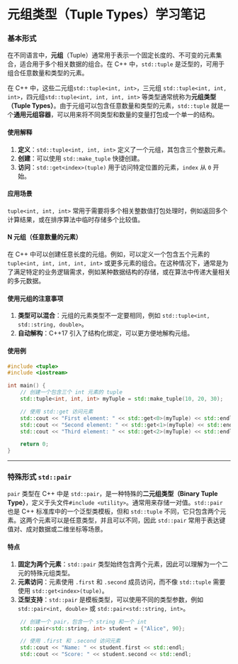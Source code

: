 # 元组类型（Tuple Types）学习笔记

### 基本形式

在不同语言中，**元组**（Tuple）通常用于表示一个固定长度的、不可变的元素集合，适合用于多个相关数据的组合。在 C++ 中，`std::tuple` 是泛型的，可用于组合任意数量和类型的元素。

在 C++ 中，这些二元组`std::tuple<int, int>`，三元组 `std::tuple<int, int, int>`，四元组`std::tuple<int, int, int, int>` 等类型通常统称为**元组类型（Tuple Types）**。由于元组可以包含任意数量和类型的元素，`std::tuple` 就是一个**通用元组容器**，可以用来将不同类型和数量的变量打包成一个单一的结构。

#### 使用解释

1. **定义**：`std::tuple<int, int, int>` 定义了一个元组，其包含三个整数元素。
2. **创建**：可以使用 `std::make_tuple` 快捷创建。
3. **访问**：`std::get<index>(tuple)` 用于访问特定位置的元素，`index` 从 `0` 开始。

#### 应用场景

`tuple<int, int, int>` 常用于需要将多个相关整数值打包处理时，例如返回多个计算结果，或在排序算法中临时存储多个比较值。

#### N 元组（任意数量的元素）

在 C++ 中可以创建任意长度的元组。例如，可以定义一个包含五个元素的 `tuple<int, int, int, int, int>` 或更多元素的组合。在这种情况下，通常是为了满足特定的业务逻辑需求，例如某种数据结构的存储，或在算法中传递大量相关的多元数据。

#### 使用元组的注意事项

1. **类型可以混合**：元组的元素类型不一定要相同，例如 `std::tuple<int, std::string, double>`。
2. **自动解构**：C++17 引入了结构化绑定，可以更方便地解构元组。

#### 使用例

```cpp
#include <tuple>
#include <iostream>

int main() {
    // 创建一个包含三个 int 元素的 tuple
    std::tuple<int, int, int> myTuple = std::make_tuple(10, 20, 30);

    // 使用 std::get 访问元素
    std::cout << "First element: " << std::get<0>(myTuple) << std::endl;
    std::cout << "Second element: " << std::get<1>(myTuple) << std::endl;
    std::cout << "Third element: " << std::get<2>(myTuple) << std::endl;

    return 0;
}
```

---

### 特殊形式 `std::pair`

`pair` 类型在 C++ 中是 `std::pair`，是一种特殊的**二元组类型（Binary Tuple Type）**，定义于头文件`#include <utility>`。通常用来存储一对值。`std::pair` 也是 C++ 标准库中的一个泛型类模板，但和 `std::tuple` 不同，它只包含两个元素。这两个元素可以是任意类型，并且可以不同，因此 `std::pair` 常用于表达键值对、成对数据或二维坐标等场景。

#### 特点

1. **固定为两个元素**：`std::pair` 类型始终包含两个元素，因此可以理解为一个二元的特殊元组类型。
2. **元素访问**：元素使用 `.first` 和 `.second` 成员访问，而不像 `std::tuple` 需要使用 `std::get<index>(tuple)`。
3. **泛型支持**：`std::pair` 是模板类型，可以使用不同的类型参数，例如 `std::pair<int, double>` 或 `std::pair<std::string, int>`。

```cpp
	// 创建一个 pair，包含一个 string 和一个 int
    std::pair<std::string, int> student = {"Alice", 90};

    // 使用 .first 和 .second 访问元素
    std::cout << "Name: " << student.first << std::endl;
    std::cout << "Score: " << student.second << std::endl;
```

